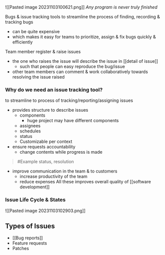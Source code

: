 ![[Pasted image 20231103100621.png]]
*Any program is never truly finished*

Bugs & issue tracking tools to streamline the process of finding, recording & tracking bugs
- can be quite expensive
- which makes it easy for teams to prioritize, assign & fix bugs quickly & efficiently

Team member register & raise issues
- the one who raises the issue will describe the issue in [[detail of issue]]
	- such that people can easy reproduce the bug/issue
- other team members can comment & work collaboratively towards resolving the issue raised

### Why do we need an issue tracking tool?
to streamline to process of tracking/reporting/assigning issues
- provides structure to describe issues
	- components
		- huge project may have different components
	- assignees
	- schedules
	- status
	- Customizable per context
- ensure requests accountability
	- change contents while progress is made
>	#Example 
>	status, resolution
- improve communication in the team & to customers
	- increase productivity of the team
	- reduce expenses
All these improves overall quality of [[software development]]

### Issue Life Cycle & States
![[Pasted image 20231103102903.png]]

## Types of Issues
- [[Bug reports]]
- Feature requests
- Patches